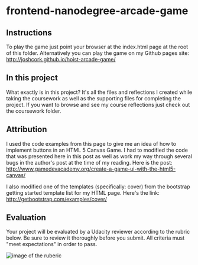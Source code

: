 frontend-nanodegree-arcade-game
===============================

## Instructions

To play the game just point your browser at the index.html page at the root of this folder. 
Alternatively you can play the game on my Github pages site: http://joshcork.github.io/hoist-arcade-game/

## In this project
What exactly is in this project?  It's all the files and reflections I created while taking the coursework as well as the supporting files for completing the project.  If you want to browse and see my course reflections just check out the coursework folder.  


## Attribution
I used the code examples from this page to give me an idea of how to implement buttons in an HTML 5 Canvas Game.  I had to modified
the code that was presented here in this post as well as work my way through several bugs in the author's post at the time of my reading. Here is the post:
http://www.gamedevacademy.org/create-a-game-ui-with-the-html5-canvas/

I also modified one of the templates (specifically: cover) from the bootstrap getting started template list for my HTML page. Here's the link:
http://getbootstrap.com/examples/cover/


## Evaluation

Your project will be evaluated by a Udacity reviewer according to the rubric below. Be sure to review it thoroughly before you submit. All criteria must "meet expectations" in order to pass.

![image of the ruberic](http://i.imgur.com/3GmG55k.png)


